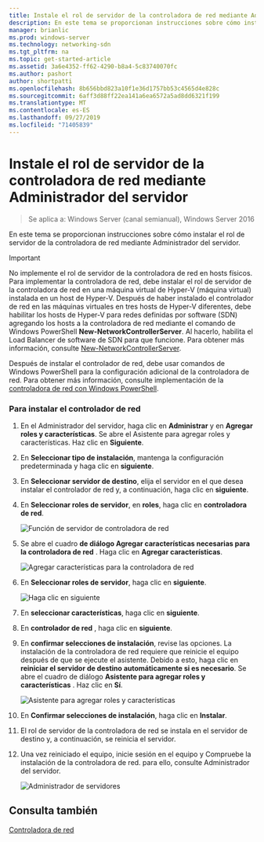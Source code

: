 ```yaml
---
title: Instale el rol de servidor de la controladora de red mediante Administrador del servidor
description: En este tema se proporcionan instrucciones sobre cómo instalar el rol de servidor de la controladora de red mediante Administrador del servidor en Windows Server 2016.
manager: brianlic
ms.prod: windows-server
ms.technology: networking-sdn
ms.tgt_pltfrm: na
ms.topic: get-started-article
ms.assetid: 3a6e4352-ff62-4290-b8a4-5c83740070fc
ms.author: pashort
author: shortpatti
ms.openlocfilehash: 8b656bbd823a10f1e36d1757bb53c4565d4e828c
ms.sourcegitcommit: 6aff3d88ff22ea141a6ea6572a5ad8dd6321f199
ms.translationtype: MT
ms.contentlocale: es-ES
ms.lasthandoff: 09/27/2019
ms.locfileid: "71405839"
---
```

# <a name="install-the-network-controller-server-role-using-server-manager"></a>Instale el rol de servidor de la controladora de red mediante Administrador del servidor

>Se aplica a: Windows Server (canal semianual), Windows Server 2016

En este tema se proporcionan instrucciones sobre cómo instalar el rol de servidor de la controladora de red mediante Administrador del servidor.

>[!IMPORTANT]
>No implemente el rol de servidor de la controladora de red en hosts físicos. Para implementar la controladora de red, debe instalar el rol de servidor de la controladora de red en una máquina virtual de Hyper-V \(máquina virtual\) instalada en un host de Hyper-V. Después de haber instalado el controlador de red en las máquinas virtuales en tres hosts de Hyper\-V diferentes, debe habilitar los hosts de Hyper\-V para redes definidas por software \(SDN\) agregando los hosts a la controladora de red mediante el comando de Windows PowerShell **New-NetworkControllerServer**. Al hacerlo, habilita el Load Balancer de software de SDN para que funcione. Para obtener más información, consulte [New-NetworkControllerServer](https://technet.microsoft.com/itpro/powershell/windows/network-controller/new-networkcontrollerserver).
  
Después de instalar el controlador de red, debe usar comandos de Windows PowerShell para la configuración adicional de la controladora de red. Para obtener más información, consulte implementación de la [controladora de red con Windows PowerShell](../../deploy/Deploy-Network-Controller-using-Windows-PowerShell.md).  
  
### <a name="to-install-network-controller"></a>Para instalar el controlador de red  
  
1.  En el Administrador del servidor, haga clic en **Administrar** y en **Agregar roles y características**. Se abre el Asistente para agregar roles y características. Haz clic en **Siguiente**.  
  
2.  En **Seleccionar tipo de instalación**, mantenga la configuración predeterminada y haga clic en **siguiente**.  
  
3.  En **Seleccionar servidor de destino**, elija el servidor en el que desea instalar el controlador de red y, a continuación, haga clic en **siguiente**.  
  
4.  En **Seleccionar roles de servidor**, en **roles**, haga clic en **controladora de red**.  
  
    ![Función de servidor de controladora de red](../../../media/Install-the-Network-Controller-server-role-using-Server-Manager/netc_install_07.jpg)  
  
5.  Se abre el cuadro **de diálogo Agregar características necesarias para la controladora de red** . Haga clic en **Agregar características**.  
  
    ![Agregar características para la controladora de red](../../../media/Install-the-Network-Controller-server-role-using-Server-Manager/netc_install_06.jpg)  
  
6.  En **Seleccionar roles de servidor**, haga clic en **siguiente**.  
  
    ![Haga clic en siguiente](../../../media/Install-the-Network-Controller-server-role-using-Server-Manager/netc_install_07.jpg)  
  
7.  En **seleccionar características**, haga clic en **siguiente**.  
  
8.  En **controlador de red** , haga clic en **siguiente**.  
  
9. En **confirmar selecciones de instalación**, revise las opciones. La instalación de la controladora de red requiere que reinicie el equipo después de que se ejecute el asistente. Debido a esto, haga clic en **reiniciar el servidor de destino automáticamente si es necesario**. Se abre el cuadro de diálogo **Asistente para agregar roles y características** . Haz clic en **Sí**.  
  
    ![Asistente para agregar roles y características](../../../media/Install-the-Network-Controller-server-role-using-Server-Manager/netc_install_11.jpg)  
  
10. En **Confirmar selecciones de instalación**, haga clic en **Instalar**.  
  
11. El rol de servidor de la controladora de red se instala en el servidor de destino y, a continuación, se reinicia el servidor.  
  
12. Una vez reiniciado el equipo, inicie sesión en el equipo y Compruebe la instalación de la controladora de red. para ello, consulte Administrador del servidor.  
  
    ![Administrador de servidores](../../../media/Install-the-Network-Controller-server-role-using-Server-Manager/nc_013.jpg)  
  
## <a name="see-also"></a>Consulta también  
[Controladora de red](Network-Controller.md)  
  


